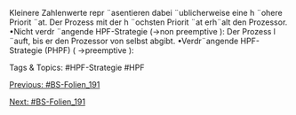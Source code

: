 Kleinere Zahlenwerte repr ¨asentieren dabei ¨ublicherweise eine h ¨ohere Priorit ¨at.
Der Prozess mit der h ¨ochsten Priorit ¨at erh¨alt den Prozessor.
•Nicht verdr ¨angende HPF-Strategie (→non preemptive ):
Der Prozess l ¨auft, bis er den Prozessor von selbst abgibt.
•Verdr¨angende HPF-Strategie (PHPF) ( →preemptive ):

   Tags & Topics:
   #HPF-Strategie
   #HPF

[Previous: #BS-Folien_191](BS-Folien_191.md)

[Next: #BS-Folien_191](BS-Folien_191.md)